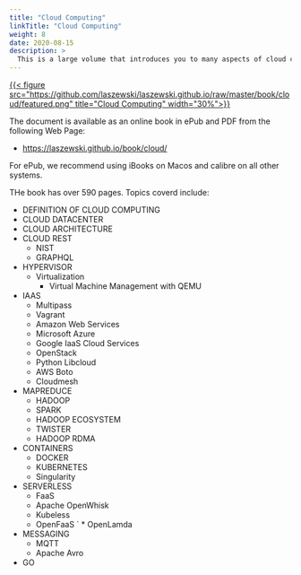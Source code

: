 ```yaml
---
title: "Cloud Computing"
linkTitle: "Cloud Computing"
weight: 8
date: 2020-08-15
description: >
  This is a large volume that introduces you to many aspects of cloud computing.
---
```


<!--
{{% pageinfo %}}
This is a placeholder page that shows you how to use this template site.
{{% /pageinfo %}}
-->


[{{< figure
     src="https://github.com/laszewski/laszewski.github.io/raw/master/book/cloud/featured.png"
     title="Cloud Computing" width="30%">}}](https://laszewski.github.io/book/cloud/)

The document is available as an online book in ePub and PDF from the
following Web Page:

* <https://laszewski.github.io/book/cloud/>

For ePub, we recommend using iBooks on Macos and calibre on all other systems.

THe book has over 590 pages. Topics coverd include:


* DEFINITION OF CLOUD COMPUTING
* CLOUD DATACENTER
* CLOUD ARCHITECTURE
* CLOUD REST
  * NIST  
  * GRAPHQL
* HYPERVISOR
  * Virtualization
    * Virtual Machine Management with QEMU
* IAAS
    * Multipass
    * Vagrant 
    * Amazon Web Services
    * Microsoft Azure
    * Google IaaS Cloud Services
    * OpenStack
    * Python Libcloud
    * AWS Boto 
    * Cloudmesh
* MAPREDUCE
  * HADOOP
  * SPARK
  * HADOOP ECOSYSTEM
  * TWISTER
  * HADOOP RDMA
* CONTAINERS
   * DOCKER
   * KUBERNETES
   * Singularity
* SERVERLESS
  * FaaS
  * Apache OpenWhisk
  * Kubeless
  * OpenFaaS
` * OpenLamda
* MESSAGING
  * MQTT
  * Apache Avro
* GO
